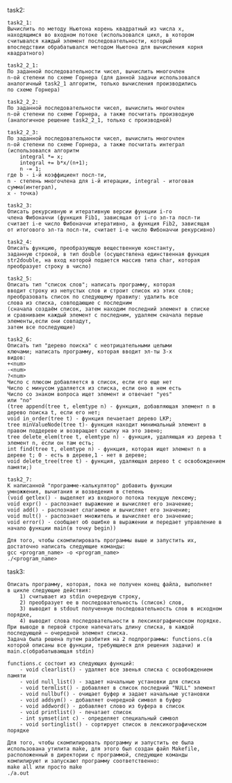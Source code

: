task2:

    task2_1:
    Вычислить по методу Ньютона корень квадратный из числа x,
    находящимся во входном потоке (использовался цикл, в котором 
    считывался каждый элемент последовательности, который
    впоследствии обрабатывался методом Ньютона для вычисления корня
    квадратного)

    task2_2_1:
    По заданной последовательности чисел, вычислить многочлен
    n-ой степени по схеме Горнера (для данной задачи использовался
    аналогичный task2_1 алгоритм, только вычисления производились
    по схеме Горнера)

    task2_2_2:
    По заданной последовательности чисел, вычислить многочлен
    n-ой степени по схеме Горнера, а также посчитать производную 
    (аналогичное решение task2_2_1, только с производной)

    task2_2_3:
    По заданной последовательности чисел, вычислить многочлен
    n-ой степени по схеме Горнера, а также посчитать интеграл
    (использовался алгоритм  
        integral *= x;
        integral += b*x/(n+1);
        n -= 1;
    где b - i-й коэффициент посл-ти, 
    n - степень многочлена для i-й итерации, integral - итоговая сумма(интеграл), 
    x - точка)
	
    task2_3:
    Описать рекурсивную и итеративную версии функции i-го
    члена Фибоначчи (функция Fib1, зависящая от i-го эл-та посл-ти
    считает i-е число Фибоначчи итеративно, а функция Fib2, зависящая
    от итогового эл-та посл-ти, считает i-е число Фибоначчи рекурсивно)

    task2_4:
    Описать функцию, преобразующую вещественную константу, 
    заданную строкой, в тип double (осуществлена единственная функция
    str2double, на вход которой подается массив типа char, которая 
    преобразует строку в число)
	
	task2_5:
    Описать тип "список слов"; написать программу, которая
    вводит строку из непустых слов и строит список из этих слов;
    преобразовать список по следующему правилу: удалить все
    слова из списка, совподающие с последним
    (сначала создаём список, затем находим последний элемент в списке 
    и сравниваем каждый элемент с последним, удаляем сначала первые элементы,если они совпадут,
    затем все последующие)
    
	task2_6:
    Описать тип "дерево поиска" с неотрицательными целыми
    ключами; написать программу, которая вводит эл-ты 3-х
    видов:
    +<num>
    -<num>
    ?<num>
    Число с плюсом добавляется в список, если его еще нет
    Число с минусом удаляется из списка, если оно в нем есть
    Число со знаком вопроса ищет элемент и отвечает "yes"
    или "no"
    (tree append(tree t, elemtype n) - функция, добавляющая элемент n в дерево поиска t, если его нет;
    void in_order(tree t) - функция печаетает дерево LKP;
    tree minValueNode(tree t)- функция находит минимальный элемент в правом поддереве и возвращает ссылку на это звено;
    tree delete_elem(tree t, elemtype n) - функция, удаляющая из дерева t элемент n, если он там есть;
    int find(tree t, elemtype n) - функция, которая ищет элемент n в дереве t; 0 - есть в дереве,1 - нет в дереве;
    void delete_tree(tree t) - функция, удаляющая дерево t с освобождением памяти;)

    task2_7:
    К написанной "программе-калькулятор" добавить функции
    умножжения, вычитания и возведения в степень
    (void getlex() - выделяет из входного потока текущую лексему;
    void expr() - распознает выражение и вычисляет его значение;
    void add() - распознает слагаемое и вычисляет его значение;
    void mult() - распознает множитель и вычисляет его значение;
    void error() - сообщает об ошибке в выражении и передает управление в начало функции main(в точку begin))

    Для того, чтобы скомпилировать программы выше и запустить их, 
    достаточно написать следующие команды:
    gcc <program_name> -o <program_name>
    ./<program_name>
	
task3:

    Описать программу, которая, пока не получен конец файла, выполняет 
    в цикле следующие действия:
        1) cчитывает из stdin очередную строку,
        2) преобразует ее в последовательность (список) слов,
        3) выводит в stdout полученную последовательность слов в исходном порядке,
        4) выводит слова последовательности в лексикографическом порядке.
    При выводе в первой строке напечатать длину списка, в каждой последующей – очередной элемент списка.
    Задача была решена путем разбития на 2 подпрограммы: functions.c(в 
    которой описаны все функции, требующиеся для решения задачи) и
    main.c(обрабатывающая stdin)

    functions.c состоит из следующих функций:
        - void clearlist() - удаляет все звенья списка с освобождением памяти
        - void null_list() - задает начальные установки для списка
        - void termlist() - добавляет в список последний "NULL" элемент
        - void nullbuf() - очищает буфер и задает начальные установки
        - void addsym() - добавляет очередной символ в буфер
        - void addword() - добавляет слово из буфера в список
        - void printlist() - печатает список
        - int symset(int c) - определяет специальный символ
        - void sortinglist() - сортирует список в лексикографическом порядке
    
    Для того, чтобы скомпилировать программу и запустить ее была
    использована утилита make, для этого был создан файл Makefile,
    расположенный в директории с программой, следующие команды
    компилируют и запускают прoграмму соответственно:
    make all или просто make
	./a.out